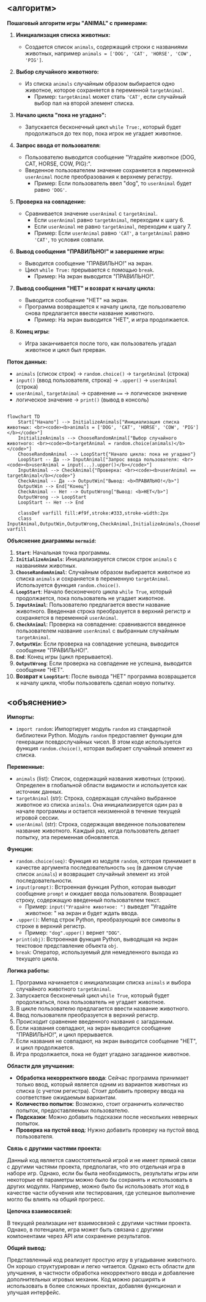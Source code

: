 ## <алгоритм>

**Пошаговый алгоритм игры "ANIMAL" с примерами:**

1.  **Инициализация списка животных:**
    *   Создается список `animals`, содержащий строки с названиями животных, например `animals = ['DOG', 'CAT', 'HORSE', 'COW', 'PIG']`.

2.  **Выбор случайного животного:**
    *   Из списка `animals` случайным образом выбирается одно животное, которое сохраняется в переменной `targetAnimal`.
        *   Пример: `targetAnimal` может стать `'CAT'`, если случайный выбор пал на второй элемент списка.

3.  **Начало цикла "пока не угадано":**
    *   Запускается бесконечный цикл `while True:`, который будет продолжаться до тех пор, пока игрок не угадает животное.

4.  **Запрос ввода от пользователя:**
    *   Пользователю выводится сообщение "Угадайте животное (DOG, CAT, HORSE, COW, PIG):".
    *   Введенное пользователем значение сохраняется в переменной `userAnimal` после преобразования к верхнему регистру.
        *   Пример: Если пользователь ввел "dog", то `userAnimal` будет равно `'DOG'`.

5.  **Проверка на совпадение:**
    *   Сравнивается значение `userAnimal` с `targetAnimal`.
        *   Если `userAnimal` равно `targetAnimal`, переходим к шагу 6.
        *   Если `userAnimal` не равно `targetAnimal`, переходим к шагу 7.
        *   Пример: Если `userAnimal` равно `'CAT'`, а `targetAnimal` равно `'CAT'`, то условия совпали.

6.  **Вывод сообщения "ПРАВИЛЬНО!" и завершение игры:**
    *   Выводится сообщение "ПРАВИЛЬНО!" на экран.
    *   Цикл `while True:` прерывается с помощью `break`.
        *   Пример: На экран выводится "ПРАВИЛЬНО!".

7.  **Вывод сообщения "НЕТ" и возврат к началу цикла:**
    *   Выводится сообщение "НЕТ" на экран.
    *   Программа возвращается к началу цикла, где пользователю снова предлагается ввести название животного.
        *   Пример: На экран выводится "НЕТ", и игра продолжается.

8.  **Конец игры:**
    *   Игра заканчивается после того, как пользователь угадал животное и цикл был прерван.

**Поток данных:**

*   `animals` (список строк) → `random.choice()` → `targetAnimal` (строка)
*   `input()` (ввод пользователя, строка) → `.upper()` → `userAnimal` (строка)
*   `userAnimal`, `targetAnimal` →  сравнение `==` →  логическое значение
*   логическое значение → `print()` (вывод в консоль)

## <mermaid>

```mermaid
flowchart TD
    Start["Начало"] --> InitializeAnimals["Инициализация списка животных: <br><code><b>animals = ['DOG', 'CAT', 'HORSE', 'COW', 'PIG']</b></code>"]
    InitializeAnimals --> ChooseRandomAnimal["Выбор случайного животного: <br><code><b>targetAnimal = random.choice(animals)</b></code>"]
    ChooseRandomAnimal --> LoopStart{"Начало цикла: пока не угадано"}
    LoopStart -- Да --> InputAnimal["Запрос ввода пользователя: <br><code><b>userAnimal = input(...).upper()</b></code>"]
    InputAnimal --> CheckAnimal{"Проверка: <br><code><b>userAnimal == targetAnimal</b></code>"}
    CheckAnimal -- Да --> OutputWin["Вывод: <b>ПРАВИЛЬНО!</b>"]
    OutputWin --> End["Конец"]
    CheckAnimal -- Нет --> OutputWrong["Вывод: <b>НЕТ</b>"]
    OutputWrong --> LoopStart
    LoopStart -- Нет --> End
    
    classDef varfill fill:#f9f,stroke:#333,stroke-width:2px
    class InputAnimal,OutputWin,OutputWrong,CheckAnimal,InitializeAnimals,ChooseRandomAnimal varfill
```

**Объяснение диаграммы `mermaid`:**

1.  **`Start`**:  Начальная точка программы.
2.  **`InitializeAnimals`**:  Инициализируется список строк `animals` с названиями животных.
3.  **`ChooseRandomAnimal`**:  Случайным образом выбирается животное из списка `animals` и сохраняется в переменную `targetAnimal`. Используется функция `random.choice()`.
4.  **`LoopStart`**:  Начало бесконечного цикла `while True`, который продолжается, пока пользователь не угадает животное.
5.  **`InputAnimal`**: Пользователю предлагается ввести название животного. Введенная строка преобразуется в верхний регистр и сохраняется в переменной `userAnimal`.
6.  **`CheckAnimal`**: Проверка на совпадение: сравниваются введенное пользователем название `userAnimal` с выбранным случайным `targetAnimal`.
7.  **`OutputWin`**: Если проверка на совпадение успешна, выводится сообщение "ПРАВИЛЬНО!".
8.  **`End`**: Конец игры (цикл прерывается).
9.  **`OutputWrong`**: Если проверка на совпадение не успешна, выводится сообщение "НЕТ".
10. **Возврат к `LoopStart`**: После вывода "НЕТ" программа возвращается к началу цикла, чтобы пользователь сделал новую попытку.

## <объяснение>

**Импорты:**

*   `import random`: Импортирует модуль `random` из стандартной библиотеки Python. Модуль `random` предоставляет функции для генерации псевдослучайных чисел. В этом коде используется функция `random.choice()`, которая выбирает случайный элемент из списка.

**Переменные:**

*   `animals` (list): Список, содержащий названия животных (строки). Определен в глобальной области видимости и используется как источник данных.
*   `targetAnimal` (str): Строка, содержащая случайно выбранное животное из списка `animals`. Она инициализируется один раз в начале программы и остается неизменной в течение текущей игровой сессии.
*   `userAnimal` (str): Строка, содержащая введенное пользователем название животного. Каждый раз, когда пользователь делает попытку, эта переменная обновляется.

**Функции:**

*   `random.choice(seq)`: Функция из модуля `random`, которая принимает в качестве аргумента последовательность `seq` (в данном случае список `animals`) и возвращает случайный элемент из этой последовательности.
*   `input(prompt)`: Встроенная функция Python, которая выводит сообщение `prompt` и ожидает ввода пользователя. Возвращает строку, содержащую введенный пользователем текст.
    *   Пример: `input("Угадайте животное: ")` выведет "Угадайте животное: " на экран и будет ждать ввода.
*   `.upper()`: Метод строк Python, преобразующий все символы в строке в верхний регистр.
    *   Пример: `"dog".upper()` вернет `"DOG"`.
*   `print(obj)`: Встроенная функция Python, выводящая на экран текстовое представление объекта `obj`.
*   `break`: Оператор, используемый для немедленного выхода из текущего цикла.

**Логика работы:**

1.  Программа начинается с инициализации списка `animals` и выбора случайного животного `targetAnimal`.
2.  Запускается бесконечный цикл `while True`, который будет продолжаться, пока пользователь не угадает животное.
3.  В цикле пользователю предлагается ввести название животного.
4.  Ввод пользователя преобразуется в верхний регистр.
5.  Происходит сравнение введенного названия с загаданным.
6.  Если названия совпадают, на экран выводится сообщение "ПРАВИЛЬНО!", и цикл прерывается.
7.  Если названия не совпадают, на экран выводится сообщение "НЕТ", и цикл продолжается.
8.  Игра продолжается, пока не будет угадано загаданное животное.

**Области для улучшения:**

*   **Обработка некорректного ввода**: Сейчас программа принимает только ввод, который является одним из вариантов животных из списка (с учетом регистра). Стоит добавить проверку ввода на соответствие ожидаемым вариантам.
*   **Количество попыток**: Возможно, стоит ограничить количество попыток, предоставляемых пользователю.
*   **Подсказки**: Можно добавить подсказки после нескольких неверных попыток.
*   **Проверка на пустой ввод**: Нужно добавить проверку на пустой ввод пользователя.

**Связь с другими частями проекта:**

Данный код является самостоятельной игрой и не имеет прямой связи с другими частями проекта, предполагая, что это отдельная игра в наборе игр. Однако, если бы была необходимость, результаты игры или некоторые её параметры можно было бы сохранять и использовать в других модулях. Например, можно было бы использовать этот код в качестве части обучения или тестирования, где успешное выполнение могло бы влиять на общий прогресс.

**Цепочка взаимосвязей:**

В текущей реализации нет взаимосвязей с другими частями проекта. Однако, в потенциале, игра может быть связана с другими компонентами через API или сохранение результатов.

**Общий вывод:**

Представленный код реализует простую игру в угадывание животного. Он хорошо структурирован и легко читается. Однако есть области для улучшения, в частности обработка некорректного ввода и добавление дополнительных игровых механик. Код можно расширять и использовать в более сложных проектах, добавляя функционал и улучшая интерфейс.
